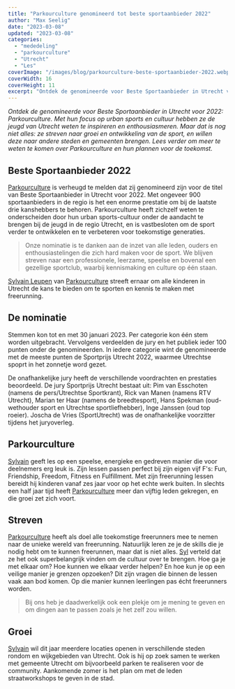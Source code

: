 ```yaml
---
title: "Parkourculture genomineerd tot beste sportaanbieder 2022"
author: "Max Seelig"
date: "2023-03-08"
updated: "2023-03-08"
categories: 
  - "mededeling"
  - "parkourculture"
  - "Utrecht"
  - "Les"
coverImage: "/images/blog/parkourculture-beste-sportaanbieder-2022.webp"
coverWidth: 16
coverHeight: 11
excerpt: "Ontdek de genomineerde voor Beste Sportaanbieder in Utrecht voor 2022: Parkourculture. Met hun focus op urban sports en cultuur hebben ze de jeugd van Utrecht weten te inspireren en enthousiasmeren. Maar dat is nog niet alles: ze streven naar groei en ontwikkeling van de sport, en willen deze naar andere steden en gemeenten brengen. Lees verder om meer te weten te komen over Parkourculture en hun plannen voor de toekomst."
---
```


*Ontdek de genomineerde voor Beste Sportaanbieder in Utrecht voor 2022: Parkourculture. Met hun focus op urban sports en cultuur hebben ze de jeugd van Utrecht weten te inspireren en enthousiasmeren. Maar dat is nog niet alles: ze streven naar groei en ontwikkeling van de sport, en willen deze naar andere steden en gemeenten brengen. Lees verder om meer te weten te komen over Parkourculture en hun plannen voor de toekomst.*

## Beste Sportaanbieder 2022

<a href="https://www.parkourculture.nl/" target="_blank" rel="nofollow">Parkourculture</a> is verheugd te melden dat zij genomineerd zijn voor de titel van Beste Sportaanbieder in Utrecht voor 2022. Met ongeveer 900 sportaanbieders in de regio is het een enorme prestatie om bij de laatste drie kanshebbers te behoren. Parkourculture heeft zichzelf weten te onderscheiden door hun urban sports-cultuur onder de aandacht te brengen bij de jeugd in de regio Utrecht, en is vastbesloten om de sport verder te ontwikkelen en te verbeteren voor toekomstige generaties.

> Onze nominatie is te danken aan de inzet van alle leden, ouders en enthousiastelingen die zich hard maken voor de sport. We blijven streven naar een professionele, leerzame, speelse en bovenal een gezellige sportclub, waarbij kennismaking en culture op één staan.

<a href="https://www.instagram.com/sylvain_leupen/" target="_blank" rel="nofollow">Sylvain Leupen</a> van <a href="https://www.parkourculture.nl/" target="_blank" rel="nofollow">Parkourculture</a> streeft ernaar om alle kinderen in Utrecht de kans te bieden om te sporten en kennis te maken met freerunning.

## De nominatie
Stemmen kon tot en met 30 januari 2023. Per categorie kon één stem worden uitgebracht. Vervolgens verdeelden de jury en het publiek ieder 100 punten onder de genomineerden. In iedere categorie wint de genomineerde met de meeste punten de Sportprijs Utrecht 2022, waarmee Utrechtse spoprt in het zonnetje word gezet. 

De onafhankelijke jury heeft de verschillende voordrachten en prestaties beoordeeld. De jury Sportprijs Utrecht bestaat uit: Pim van Esschoten (namens de pers/Utrechtse Sportkrant), Rick van Manen  (namens RTV Utrecht), Marian ter Haar (namens de breedtesport), Hans Spekman (oud-wethouder sport en Utrechtse sportliefhebber), Inge Janssen (oud top roeier). Joscha de Vries (SportUtrecht) was de onafhankelijke voorzitter tijdens het juryoverleg.

## Parkourculture
<a href="https://www.instagram.com/sylvain_leupen/" target="_blank" rel="nofollow">Sylvain</a> geeft les op een speelse, energieke en gedreven manier die voor deelnemers erg leuk is. Zijn lessen passen perfect bij zijn eigen vijf F's: Fun, Friendship, Freedom, Fitness en Fulfillment. Met zijn freerunning lessen bereidt hij kinderen vanaf zes jaar voor op het echte werk buiten. 
In slechts een half jaar tijd heeft <a href="https://www.parkourculture.nl/" target="_blank" rel="nofollow">Parkourculture</a> meer dan vijftig leden gekregen, en die groei zet zich voort. 

## Streven
<a href="https://www.parkourculture.nl/" target="_blank" rel="nofollow">Parkourculture</a> heeft als doel alle toekomstige freerunners mee te nemen naar de unieke wereld van freerunning. Natuurlijk leren ze je de skills die je nodig hebt om te kunnen freerunnen, maar dat is niet alles. <a href="https://www.instagram.com/sylvain_leupen/" target="_blank" rel="nofollow">Syl</a> verteld dat ze het ook superbelangrijk vinden om de cultuur over te brengen. 
Hoe ga je met elkaar om? Hoe kunnen we elkaar verder helpen? En hoe kun je op een veilige manier je grenzen opzoeken? Dit zijn vragen die binnen de lessen vaak aan bod komen. Op die manier kunnen leerlingen pas écht freerunners worden.
> Bij ons heb je daadwerkelijk ook een plekje om je mening te geven en om dingen aan te passen zoals je het zelf zou willen.

## Groei
<a href="https://www.instagram.com/sylvain_leupen/" target="_blank" rel="nofollow">Sylvain</a> wil dit jaar meerdere locaties openen in verschillende steden rondom en wijkgebieden van Utrecht. Ook is hij op zoek samen te werken met gemeente Utrecht om bijvoorbeeld parken te realiseren voor de community. Aankomende zomer is het plan om met de leden straatworkshops te geven in de stad.
